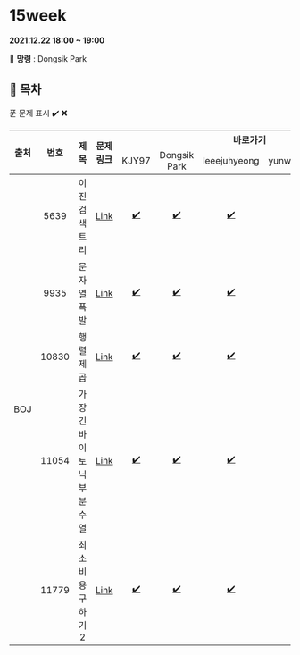 # 15week

**2021.12.22 18:00 ~ 19:00**

:ghost: **망령** : Dongsik Park 

## :bookmark_tabs: 목차

푼 문제 표시 ✔️ ❌

<table>
    <thead align="center">
        <tr>
            <th rowspan ="2" >출처</th>
            <th rowspan ="2">번호</th>
            <th rowspan ="2">제목</th>
            <th rowspan ="2">문제링크</th>
            <th colspan ="5">바로가기</th>
        </tr>
         <tr>
            <td>KJY97</td>
            <td>Dongsik Park</td>
            <td>leeejuhyeong</td>
            <td>yunwonjeong</td>
            <td>ChaerinYu</td>
        </tr>
    </thead>
    <tbody  align="center">
    	<tr>
    		<td rowspan="5">BOJ</td>
    		<td>5639</td>
    		<td>이진검색트리</td>
    		<td><a href="https://www.acmicpc.net/problem/5639">Link</a></td>
            <td><a href="KJY97/BOJ_5639.java">✔️</a></td>
            <td><a href="dongsiik/BOJ_5639.java">✔️</a></td>
            <td><a href="leeejuhyeong/algo_5639_이주형.java">✔️</a></td>
            <td><a href=" "> </a></td>
            <td><a href=" "> </a></td>
    	</tr>
    	<tr>
    		<td>9935</td>
    		<td>문자열 폭발</td>
    		<td><a href="https://www.acmicpc.net/problem/9935">Link</a></td>
    		<td><a href="KJY97/BOJ_9935.java">✔️</a></td>
            <td><a href="dongsiik/BOJ_9935.java">✔️</a></td>
    		<td><a href="leeejuhyeong/algo_9935_이주형.java">✔️</a></td>
    		<td><a href=" "> </a></td>
            <td><a href="chaerin/BOJ_9935.java">✔️</a></td>
    	</tr>
      <tr>
    		<td>10830</td>
    		<td>행렬 제곱</td>
    		<td><a href="https://www.acmicpc.net/problem/10830">Link</a></td>
    		<td><a href="KJY97/BOJ_10830.java">✔️</a></td>
            <td><a href="dongsiik/BOJ_10830.java">✔️</a></td>
    		<td><a href="leeejuhyeong/algo_10830_이주형.java">✔️</a></td>
    		<td><a href=""> </a></td>
            <td><a href="chaerin/BOJ_10830.java">✔️</a></td>
    	</tr>
      <tr>
    		<td>11054</td>
    		<td>가장 긴 바이토닉 부분 수열</td>
    		<td><a href="https://www.acmicpc.net/problem/11054">Link</a></td>
    		<td><a href="KJY97/BOJ_11054.java">✔️</a></td>
            <td><a href="dongsiik/BOJ_11054.java">✔️</a></td>
    		<td><a href="leeejuhyeong/algo_11054_이주형.java">✔️</a></td>
    		<td><a href=" "> </a></td>
            <td><a href="chaerin/BOJ_11054.java">✔️</a></td>
    	</tr>
      <tr>
    		<td>11779</td>
    		<td>최소비용 구하기 2</td>
    		<td><a href="https://www.acmicpc.net/problem/11779">Link</a></td>
    		<td><a href="KJY97/BOJ_11779.java">✔️</a></td>
            <td><a href="dongsiik/BOJ_11779.java">✔️</a></td>
    		<td><a href="leeejuhyeong/algo_11779_이주형.java">✔️</a></td>
    		<td><a href=" "> </a></td>
            <td><a href="chaerin/BOJ_11779.java">✔️</a></td>
    	</tr>
    </tbody>
</table>
